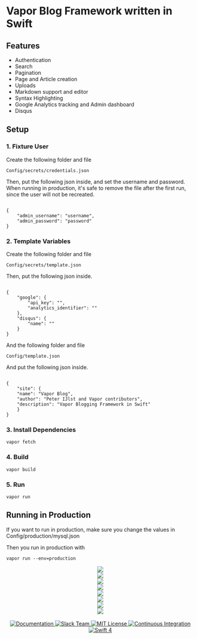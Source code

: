 <h1>Vapor Blog Framework written in Swift</h1>

<h2>Features</h2>
<ul>
    <li> Authentication </li>
    <li> Search </li>
    <li> Pagination </li>
    <li> Page and Article creation </li>
    <li> Uploads </li>
    <li> Markdown support and editor </li>
    <li> Syntax Highlighting </li>
    <li> Google Analytics tracking and Admin dashboard</li>
    <li> Disqus </li>
</ul>

<h2>Setup</h2>
<h3>1. Fixture User</h3>
<p>Create the following folder and file<p>
<pre><code>Config/secrets/credentials.json
</code></pre>
<p>Then, put the following json inside, and set the username and password. When running in production, it's safe to remove the file after the first run, since the user will not be recreated. </p>
<pre><code>
{
	"admin_username": "username",
	"admin_password": "password"
}
</code></pre>
<h3>2. Template Variables</h3>
<p>Create the following folder and file<p>
<pre><code>Config/secrets/template.json
</code></pre>
<p>Then, put the following json inside. </p>
<pre><code>
{
	"google": {
		"api_key": "",
		"analytics_identifier": ""
	},
	"disqus": {
		"name": ""
	}
}
</code></pre>
<p>And the following folder and file<p>
<pre><code>Config/template.json
</code></pre>
<p>And put the following json inside. </p>
<pre><code>
{
	"site": {
	"name": "Vapor Blog",
	"author": "Peter IJlst and Vapor contributors",
	"description": "Vapor Blogging Framework in Swift"
	}
}
</code></pre>
<h3>3. Install Dependencies</h3>
<pre><code>vapor fetch</code></pre>
<h3>4. Build</h3>
<pre><code>vapor build</code></pre>
<h3>5. Run</h3>
<pre><code>vapor run</code></pre>

<h2>Running in Production</h2>
<p>If you want to run in production, make sure you change the values in Config/production/mysql.json</p>
<p>Then you run in production with</p>
<pre><code>vapor run --env=production</code></pre>

<p align="center">
    <img src="/Screenshots/login.png?raw=true">
    <br>
    <img src="/Screenshots/admin.png?raw=true">
    <br>
    <img src="/Screenshots/admin_pages.png?raw=true">
    <br>
    <img src="/Screenshots/admin_articles.png?raw=true">
    <br>
    <img src="/Screenshots/admin_uploads.png?raw=true">
    <br>
    <img src="/Screenshots/admin_articles_new.png?raw=true">
    <br>
    <img src="/Screenshots/blog.png?raw=true">
    <br>
    <img src="/Screenshots/search.png?raw=true">
    <br>
    <br>
    <a href="https://docs.vapor.codes/2.0/getting-started/toolbox/#templates">
        <img src="http://img.shields.io/badge/read_the-docs-92A8D1.svg" alt="Documentation">
    </a>
    <a href="http://vapor.team">
        <img src="http://vapor.team/badge.svg" alt="Slack Team">
    </a>
    <a href="LICENSE">
        <img src="http://img.shields.io/badge/license-MIT-brightgreen.svg" alt="MIT License">
    </a>
    <a href="https://circleci.com/gh/vapor/web-template">
        <img src="https://circleci.com/gh/vapor/web-template.svg?style=shield" alt="Continuous Integration">
    </a>
    <a href="https://swift.org">
        <img src="http://img.shields.io/badge/swift-4-brightgreen.svg" alt="Swift 4">
    </a>
</p>
